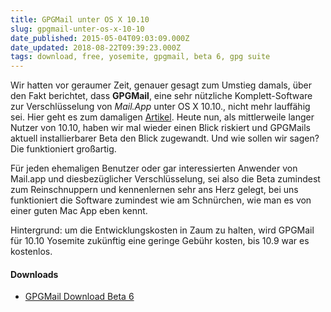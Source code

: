 ```yaml
---
title: GPGMail unter OS X 10.10
slug: gpgmail-unter-os-x-10-10
date_published: 2015-05-04T09:03:09.000Z
date_updated: 2018-08-22T09:39:23.000Z
tags: download, free, yosemite, gpgmail, beta 6, gpg suite
---
```


Wir hatten vor geraumer Zeit, genauer gesagt zum Umstieg damals, über den Fakt berichtet, dass **GPGMail**, eine sehr nützliche Komplett-Software zur Verschlüsselung von *Mail.App* unter OS X 10.10., nicht mehr lauffähig sei. Hier geht es zum damaligen [Artikel](__GHOST_URL__/gpgmail-unter-yosemite-nicht-mehr-lauffaehig/). Heute nun, als mittlerweile langer Nutzer von 10.10, haben wir mal wieder einen Blick riskiert und GPGMails aktuell installierbarer Beta den Blick zugewandt. Und wie sollen wir sagen? Die funktioniert großartig. 

Für jeden ehemaligen Benutzer oder gar interessierten Anwender von Mail.app und diesbezüglicher Verschlüsselung, sei also die Beta zumindest zum Reinschnuppern und kennenlernen sehr ans Herz gelegt, bei uns funktioniert die Software zumindest wie am Schnürchen, wie man es von einer guten Mac App eben kennt.

Hintergrund: um die Entwicklungskosten in Zaum zu halten, wird GPGMail für 10.10 Yosemite zukünftig eine geringe Gebühr kosten, bis 10.9 war es kostenlos.

#### Downloads

- [GPGMail Download Beta 6](https://gpgtools.org/news)
